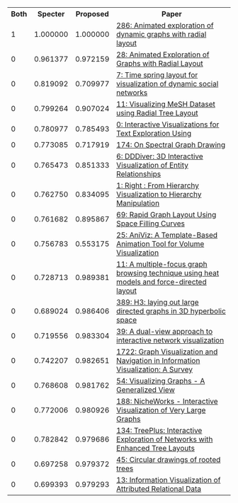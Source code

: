 <html><table><tr>
<th>Both</th>
<th>Specter</th>
<th>Proposed</th>
<th>Paper</th>
</tr>
<tr>
<td>1</td>
<td>1.000000</td>
<td>1.000000</td>
<td><a href="https://www.semanticscholar.org/paper/dac033dd807572623fb26c3782056004e802e120">286: Animated exploration of dynamic graphs with radial layout</a></td>
</tr>
<tr>
<td>0</td>
<td>0.961377</td>
<td>0.972159</td>
<td><a href="https://www.semanticscholar.org/paper/28fb25837f91a55cff51ba8c0f7149c3cca93a82">28: Animated Exploration of Graphs with Radial Layout</a></td>
</tr>
<tr>
<td>0</td>
<td>0.819092</td>
<td>0.709977</td>
<td><a href="https://www.semanticscholar.org/paper/540765fe672ef53a9c14dca4a98356de0c37d9c5">7: Time spring layout for visualization of dynamic social networks</a></td>
</tr>
<tr>
<td>0</td>
<td>0.799264</td>
<td>0.907024</td>
<td><a href="https://www.semanticscholar.org/paper/913fc9b50036d005f6c18ed4f5f8b6d5dfc67c8c">11: Visualizing MeSH Dataset using Radial Tree Layout</a></td>
</tr>
<tr>
<td>0</td>
<td>0.780977</td>
<td>0.785493</td>
<td><a href="https://www.semanticscholar.org/paper/511b86b1d543bf198b0f5ff8115fda3019174a8f">0: Interactive Visualizations for Text Exploration Using</a></td>
</tr>
<tr>
<td>0</td>
<td>0.773085</td>
<td>0.717919</td>
<td><a href="https://www.semanticscholar.org/paper/3874683269685d165c6742d0b237894eb3bada5b">174: On Spectral Graph Drawing</a></td>
</tr>
<tr>
<td>0</td>
<td>0.765473</td>
<td>0.851333</td>
<td><a href="https://www.semanticscholar.org/paper/64f5c6497a532dbbdf3e2b3be15eee356b62dac5">6: DDDiver: 3D Interactive Visualization of Entity Relationships</a></td>
</tr>
<tr>
<td>0</td>
<td>0.762750</td>
<td>0.834095</td>
<td><a href="https://www.semanticscholar.org/paper/e194daebb9dff20ce70031dae61339eff39c4e5a">1: Right : From Hierarchy Visualization to Hierarchy Manipulation</a></td>
</tr>
<tr>
<td>0</td>
<td>0.761682</td>
<td>0.895867</td>
<td><a href="https://www.semanticscholar.org/paper/b800cbf14b572dd5dcf8ba28064ed8953d8b5c32">69: Rapid Graph Layout Using Space Filling Curves</a></td>
</tr>
<tr>
<td>0</td>
<td>0.756783</td>
<td>0.553175</td>
<td><a href="https://www.semanticscholar.org/paper/4c59f515a620eb05732b062657735d9d135418f8">25: AniViz: A Template-Based Animation Tool for Volume Visualization</a></td>
</tr>
<tr>
<td>0</td>
<td>0.728713</td>
<td>0.989381</td>
<td><a href="https://www.semanticscholar.org/paper/e9c3b3879a3fa1ce661afd1f38a814ac7befe110">11: A multiple-focus graph browsing technique using heat models and force-directed layout</a></td>
</tr>
<tr>
<td>0</td>
<td>0.689024</td>
<td>0.986406</td>
<td><a href="https://www.semanticscholar.org/paper/c5d2a7ddc8bd849f6c5e42965f3ce54ee85ca2f9">389: H3: laying out large directed graphs in 3D hyperbolic space</a></td>
</tr>
<tr>
<td>0</td>
<td>0.719556</td>
<td>0.983304</td>
<td><a href="https://www.semanticscholar.org/paper/3d97d0ef6058950be579df25f1cfe7bcaa55384b">39: A dual-view approach to interactive network visualization</a></td>
</tr>
<tr>
<td>0</td>
<td>0.742207</td>
<td>0.982651</td>
<td><a href="https://www.semanticscholar.org/paper/2bbb5387adb3bd725069b1914609dc08c4ed8571">1722: Graph Visualization and Navigation in Information Visualization: A Survey</a></td>
</tr>
<tr>
<td>0</td>
<td>0.768608</td>
<td>0.981762</td>
<td><a href="https://www.semanticscholar.org/paper/7b58bfd90309bce62f0f9ef20549123f0db7d13d">54: Visualizing Graphs - A Generalized View</a></td>
</tr>
<tr>
<td>0</td>
<td>0.772006</td>
<td>0.980926</td>
<td><a href="https://www.semanticscholar.org/paper/e53546f0699307e1ef032de062811d68b11487b6">188: NicheWorks - Interactive Visualization of Very Large Graphs</a></td>
</tr>
<tr>
<td>0</td>
<td>0.782842</td>
<td>0.979686</td>
<td><a href="https://www.semanticscholar.org/paper/eafd6773379c2fe0e839d35f9a982e11d95b5b72">134: TreePlus: Interactive Exploration of Networks with Enhanced Tree Layouts</a></td>
</tr>
<tr>
<td>0</td>
<td>0.697258</td>
<td>0.979372</td>
<td><a href="https://www.semanticscholar.org/paper/a38d8277bc3862c78610c6bf82eaa03f9384948b">45: Circular drawings of rooted trees</a></td>
</tr>
<tr>
<td>0</td>
<td>0.699393</td>
<td>0.979293</td>
<td><a href="https://www.semanticscholar.org/paper/b2a9a10555a1f9f3c26bd686e696d3cbdf4d71b1">13: Information Visualization of Attributed Relational Data</a></td>
</tr>
</table></html>
